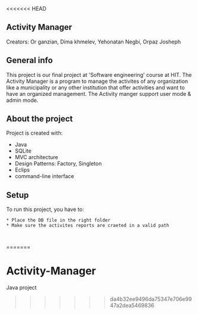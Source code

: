 <<<<<<< HEAD
## Activity Manager

Creators: Or ganzian, Dima khmelev, Yehonatan Negbi, Orpaz Josheph

## General info
This project is our final project at 'Software engineering' course at HIT.
The Activity Manager is a program to manage the activites of any organization like a municipality or any other institution that offer activities and want to have an organized management.
The Activity manger support user mode & admin mode.
	
## About the project
Project is created with:
* Java
* SQLite
* MVC architecture
* Design Patterns: Factory, Singleton
* Eclips
* command-line interface
	
## Setup
To run this project, you have to:

```
* Place the DB file in the right folder
* Make sure the activites reports are craeted in a valid path



```
=======
# Activity-Manager
Java project
>>>>>>> da4b32ee9496da75347e706e9947a2dea5469836
